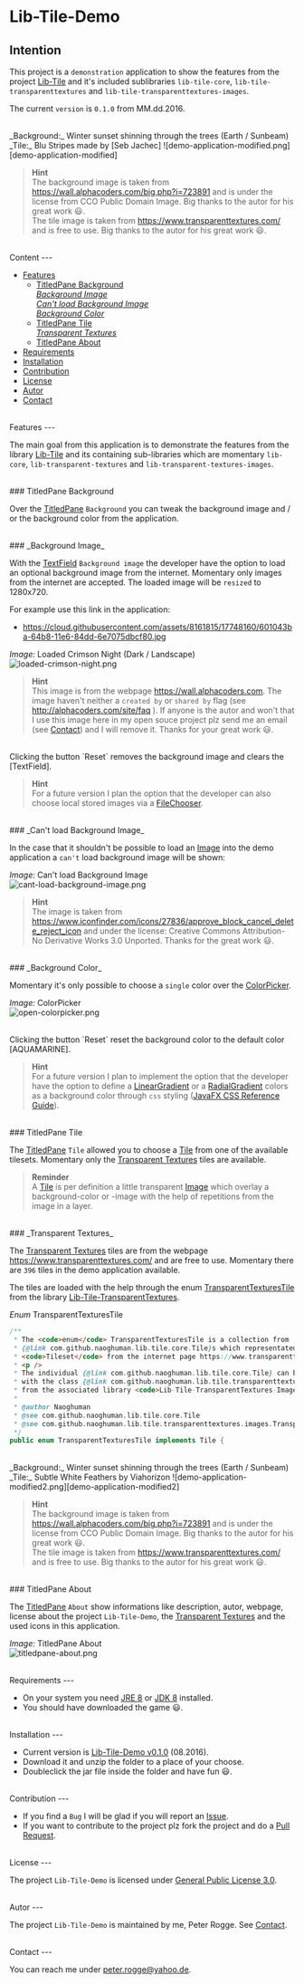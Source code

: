 Lib-Tile-Demo
===



Intention
---

This project is a `demonstration` application to show the features from the 
project [Lib-Tile] and it's included sublibraries `lib-tile-core`, 
`lib-tile-transparenttextures` and `lib-tile-transparenttextures-images`.

The current `version` is `0.1.0` from MM.dd.2016.

<br />
_Background:_ Winter sunset shinning through the trees &#040;Earth / Sunbeam&#041;  
_Tile:_ Blu Stripes made by [Seb Jachec]  
![demo-application-modified.png][demo-application-modified]

> __Hint__  
> The background image is taken from https://wall.alphacoders.com/big.php?i=723891 
> and is under the license from CCO Public Domain Image. Big thanks to the autor for 
> his great work :smiley:.  
> The tile image is taken from https://www.transparenttextures.com/ and is free 
> to use. Big thanks to the autor for his great work :smiley:.  



<br />
Content
---

* [Features](#Features)
    - [TitledPane Background](#TiPaBa)  
      [_Background Image_](#BaIm)  
      [_Can't load Background Image_](#CaLoBaIm)  
      [_Background Color_](#BaCo)
    - [TitledPane Tile](#TiPaTi)  
      [_Transparent Textures_](#TrTe)
    - [TitledPane About](#TiPaAb)
* [Requirements](#Requirements)
* [Installation](#Installation)
* [Contribution](#Contribution)
* [License](#License)
* [Autor](#Autor)
* [Contact](#Contact)



<br />
Features<a name="Features" />
---

The main goal from this application is to demonstrate the features from the 
library [Lib-Tile] and its containing sub-libraries which are momentary 
`lib-core`, `lib-transparent-textures` and `lib-transparent-textures-images`.


<br />
### TitledPane Background<a name="TiPaBa" />

Over the [TitledPane] `Background` you can tweak the background image and / or 
the background color from the application.

<br />
### _Background Image_<a name="BaIm" />

With the [TextField] `Background image` the developer have the option to load 
an optional background image from the internet. Momentary only images from the 
internet are accepted. The loaded image will be `resized` to 1280x720.

For example use this link in the application:  
* https://cloud.githubusercontent.com/assets/8161815/17748160/601043ba-64b8-11e6-84dd-6e7075dbcf80.jpg

_Image:_ Loaded Crimson Night &#040;Dark / Landscape&#041;  
![loaded-crimson-night.png][loaded-crimson-night]

> __Hint__  
> This image is from the webpage https://wall.alphacoders.com. The image haven't 
> neither a `created by` or `shared by` flag &#040;see http://alphacoders.com/site/faq &#041;. 
> If anyone is the autor and won't that I use this image here in my open souce 
> project plz send me an email &#040;see [Contact](#Contact)&#041; and I will 
> remove it. Thanks for your great work :smiley:.

<br />
Clicking the button `Reset` removes the background image and clears the [TextField].

> __Hint__  
> For a future version I plan the option that the developer can also choose local 
> stored images via a [FileChooser].

<br />
### _Can't load Background Image_<a name="CaLoBaIm" />

In the case that it shouldn't be possible to load an [Image] into the demo 
application a `can't` load background image will be shown:

_Image:_ Can't load Background Image  
![cant-load-background-image.png][cant-load-background-image]

> __Hint__  
> The image is taken from https://www.iconfinder.com/icons/27836/approve_block_cancel_delete_reject_icon 
> and under the license: Creative Commons Attribution-No Derivative Works 3.0 
> Unported. Thanks for the great work :smiley:.

<br />
### _Background Color_<a name="BaCo" />

Momentary it's only possible to choose a `single` color over the [ColorPicker].

_Image:_ ColorPicker  
![open-colorpicker.png][open-colorpicker]

<br />
Clicking the button `Reset` reset the background color to the default color 
[AQUAMARINE].

> __Hint__  
> For a future version I plan to implement the option that the developer have the 
> option to define a [LinearGradient] or a [RadialGradient] colors as a 
> background color through `css` styling &#040;[JavaFX CSS Reference Guide]&#041;.


<br />
### TitledPane Tile<a name="TiPaTi" />

The [TitledPane] `Tile` allowed you to choose a [Tile] from one of the available 
tilesets. Momentary only the [Transparent Textures] tiles are available.

> __Reminder__  
> A [Tile] is per definition a little transparent [Image] which overlay a 
> background-color or -image with the help of repetitions from the image in a 
> layer.

<br />
### _Transparent Textures_<a name="TrTe" />

The [Transparent Textures] tiles are from the webpage https://www.transparenttextures.com/ 
and are free to use. Momentary there are `396` tiles in the demo application available.

The tiles are loaded with the help through the enum [TransparentTexturesTile] 
from the library [Lib-Tile-TransparentTextures].

_Enum_ TransparentTexturesTile
```Java
/**
 * The <code>enum</code> TransparentTexturesTile is a collection from 
 * {@link com.github.naoghuman.lib.tile.core.Tile}s which representated the 
 * <code>Tileset</code> from the internet page https://www.transparenttextures.com/.
 * <p />
 * The individual {@link com.github.naoghuman.lib.tile.core.Tile} can be loaded 
 * with the class {@link com.github.naoghuman.lib.tile.transparenttextures.images.TransparentTexturesTileLoader} 
 * from the associated library <code>Lib-Tile-TransparentTextures-Images</code>.
 *
 * @author Naoghuman
 * @see com.github.naoghuman.lib.tile.core.Tile
 * @see com.github.naoghuman.lib.tile.transparenttextures.images.TransparentTexturesTileLoader
 */
public enum TransparentTexturesTile implements Tile {
```

<br />
_Background:_ Winter sunset shinning through the trees &#040;Earth / Sunbeam&#041;  
_Tile:_ Subtle White Feathers by Viahorizon  
![demo-application-modified2.png][demo-application-modified2]

> __Hint__  
> The background image is taken from https://wall.alphacoders.com/big.php?i=723891 
> and is under the license from CCO Public Domain Image. Big thanks to the autor for 
> his great work :smiley:.  
> The tile image is taken from https://www.transparenttextures.com/ and is free 
> to use. Big thanks to the autor for his great work :smiley:. 



<br />
### TitledPane About<a name="TiPaAb" />

The [TitledPane] `About` show informations like description, autor, webpage, 
license about the project `Lib-Tile-Demo`, the [Transparent Textures] and the 
used icons in this application.

_Image:_ TitledPane About  
![titledpane-about.png][titledpane-about]



<br />
Requirements<a name="Requirements" />
---

* On your system you need [JRE 8] or [JDK 8] installed.
* You should have downloaded the game :smiley:.



<br />
Installation<a name="Installation" />
---

* Current version is [Lib-Tile-Demo v0.1.0] &#040;08.2016&#041;.
* Download it and unzip the folder to a place of your choose.
* Doubleclick the jar file inside the folder and have fun :smiley:.



<br />
Contribution<a name="Contribution" />
---

* If you find a `Bug` I will be glad if you will report an [Issue].
* If you want to contribute to the project plz fork the project and do a [Pull Request].



<br />
License<a name="License" />
---

The project `Lib-Tile-Demo` is licensed under [General Public License 3.0].



<br />
Autor<a name="Autor" />
---

The project `Lib-Tile-Demo` is maintained by me, Peter Rogge. See [Contact](#Contact).



<br />
Contact<a name="Contact" />
---

You can reach me under <peter.rogge@yahoo.de>.



[//]: # (Images)
[cant-load-background-image]:https://cloud.githubusercontent.com/assets/8161815/17814287/75c4604c-662f-11e6-8343-1f3aa844c5e6.png
[demo-application-default]:https://cloud.githubusercontent.com/assets/8161815/17342760/efe5803c-58fa-11e6-905b-f8a0d8ff856d.png
[demo-application-modified]:https://cloud.githubusercontent.com/assets/8161815/17342882/78c98ad8-58fb-11e6-8187-cd23bf50e3fd.jpg
[demo-application-modified2]:https://cloud.githubusercontent.com/assets/8161815/17816937/fbc190d2-663b-11e6-951b-5c9aedabc99a.png
[loaded-crimson-night]:https://cloud.githubusercontent.com/assets/8161815/17816075/99caeba2-6637-11e6-9b2e-b45dfe86057c.png
[open-colorpicker]:https://cloud.githubusercontent.com/assets/8161815/17674878/b3718380-6327-11e6-868f-7a7d5292031b.png
[titledpane-about]:https://cloud.githubusercontent.com/assets/8161815/17784549/377271a6-657d-11e6-85f1-7805c5bcd749.png



[//]: # (Links)
[AQUAMARINE]:https://docs.oracle.com/javase/8/javafx/api/javafx/scene/paint/Color.html#AQUAMARINE
[ColorPicker]:https://docs.oracle.com/javase/8/javafx/api/javafx/scene/control/ColorPicker.html
[FileChooser]:https://docs.oracle.com/javase/8/javafx/api/javafx/stage/FileChooser.html
[General Public License 3.0]:http://www.gnu.org/licenses/gpl-3.0.en.html
[Image]:https://docs.oracle.com/javase/8/javafx/api/javafx/scene/image/Image.html
[Issue]:https://github.com/Naoghuman/Lib-Tile-Demo/issues
[JavaFX CSS Reference Guide]:https://docs.oracle.com/javase/8/javafx/api/javafx/scene/doc-files/cssref.html
[JDK 8]:http://www.oracle.com/technetwork/java/javase/downloads/jdk8-downloads-2133151.html
[JRE 8]:http://www.oracle.com/technetwork/java/javase/downloads/jre8-downloads-2133155.html
[Lib-Tile]:https://github.com/Naoghuman/lib-tile
[Lib-Tile-Demo v0.1.0]:https://github.com/Naoghuman/lib-tile-demo/releases
[Lib-Tile-TransparentTextures]:https://github.com/Naoghuman/lib-tile/tree/master/Lib-Tile-TransparentTextures
[LinearGradient]:https://docs.oracle.com/javase/8/javafx/api/javafx/scene/paint/LinearGradient.html
[Pull Request]:https://help.github.com/articles/using-pull-requests
[RadialGradient]:https://docs.oracle.com/javase/8/javafx/api/javafx/scene/paint/RadialGradient.html
[Seb Jachec]:http://twitter.com/iamsebj
[TextField]:https://docs.oracle.com/javase/8/javafx/api/javafx/scene/control/TextField.html
[Tile]:https://github.com/Naoghuman/lib-tile/blob/master/Lib-Tile-Core/src/main/java/com/github/naoghuman/lib/tile/core/Tile.java
[TitledPane]:https://docs.oracle.com/javase/8/javafx/api/javafx/scene/control/TitledPane.html
[Transparent Textures]:https://www.transparenttextures.com/
[TransparentTexturesTile]:https://github.com/Naoghuman/lib-tile/blob/master/Lib-Tile-TransparentTextures/src/main/java/com/github/naoghuman/lib/tile/transparenttextures/TransparentTexturesTile.java